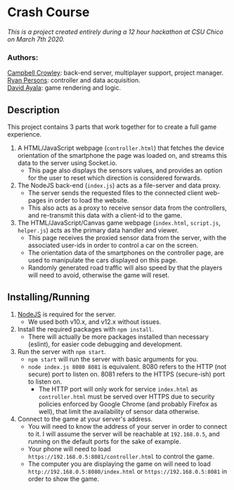 # Crash Course
*This is a project created entirely during a 12 hour hackathon at CSU Chico on March 7th 2020.*  
### Authors:  
[Campbell Crowley](https://github.com/CampbellCrowley/): back-end server, multiplayer support, project manager.  
[Ryan Persons](https://github.com/rpersons1/): controller and data acquisition.  
[David Ayala](https://github.com/e7ite/): game rendering and logic.

## Description
This project contains 3 parts that work together for to create a full game experience.  
1. A HTML/JavaScript webpage (`controller.html`) that fetches the device orientation of the smartphone the page was loaded on, and streams this data to the server using Socket.io.
   - This page also displays the sensors values, and provides an option for the user to reset which direction is considered forwards.
2. The NodeJS back-end (`index.js`) acts as a file-server and data proxy.
   - The server sends the requested files to the connected client web-pages in order to load the website.
   - This also acts as a proxy to receive sensor data from the controllers, and re-transmit this data with a client-id to the game.
3. The HTML/JavaScript/Canvas game webpage (`index.html`, `script.js`, `helper.js`) acts as the primary data handler and viewer.
   - This page receives the proxied sensor data from the server, with the associated user-ids in order to control a car on the screen.
   - The orientation data of the smartphones on the controller page, are used to manipulate the cars displayed on this page.
   - Randomly generated road traffic will also speed by that the players will need to avoid, otherwise the game will reset.

## Installing/Running
1. [NodeJS](https://nodejs.org/) is required for the server.
   - We used both v10.x, and v12.x without issues.
2. Install the required packages with `npm install`.
   - There will actually be more packages installed than necessary (eslint), for easier code debugging and development.
3. Run the server with `npm start`.
   - `npm start` will run the server with basic arguments for you.
   - `node index.js 8080 8081` is equivalent. 8080 refers to the HTTP (not secure) port to listen on. 8081 refers to the HTTPS (secure-ish) port to listen on.
     - The HTTP port will only work for service `index.html` as `controller.html` must be served over HTTPS due to security policies enforced by Google Chrome (and probably Firefox as well), that limit the availability of sensor data otherwise.
4. Connect to the game at your server's address.
   - You will need to know the address of your server in order to connect to it. I will assume the server will be reachable at `192.168.0.5`, and running on the default ports for the sake of example.
   - Your phone will need to load `https://192.168.0.5:8081/controller.html` to control the game.
   - The computer you are displaying the game on will need to load `http://192.168.0.5:8080/index.html` or `https://192.168.0.5:8081` in order to show the game.
